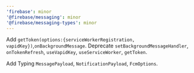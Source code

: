 ```yaml
---
'firebase': minor
'@firebase/messaging': minor
'@firebase/messaging-types': minor
---
```


Add `getToken(options:{serviceWorkerRegistration, vapidKey})`,`onBackgroundMessage`.
Deprecate `setBackgroundMessageHandler`, `onTokenRefresh`, `useVapidKey`, `useServiceWorker`, `getToken`.

Add Typing `MessagePayload`, `NotificationPayload`, `FcmOptions`.
